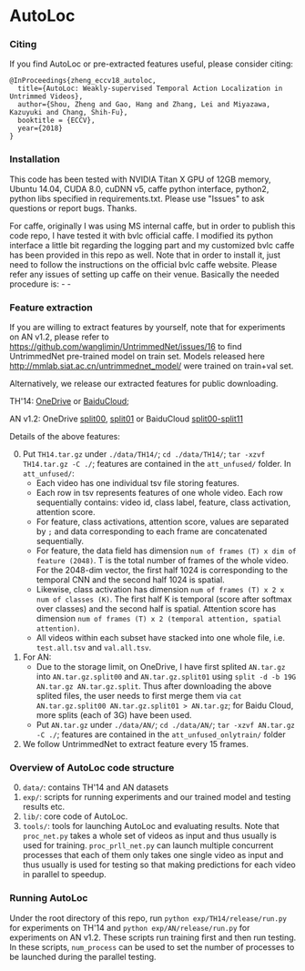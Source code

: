 # AutoLoc

### Citing
If you find AutoLoc or pre-extracted features useful, please consider citing:

    @InProceedings{zheng_eccv18_autoloc,
      title={AutoLoc: Weakly-supervised Temporal Action Localization in Untrimmed Videos},
      author={Shou, Zheng and Gao, Hang and Zhang, Lei and Miyazawa, Kazuyuki and Chang, Shih-Fu},
      booktitle = {ECCV},
      year={2018}
    }

### Installation
This code has been tested with NVIDIA Titan X GPU of 12GB memory, Ubuntu 14.04, CUDA 8.0, cuDNN v5, caffe python interface, python2, python libs specified in requirements.txt. Please use "Issues" to ask questions or report bugs. Thanks.

For caffe, originally I was using MS internal caffe, but in order to publish this code repo, I have tested it with bvlc official caffe. I modified its python interface a little bit regarding the logging part and my customized bvlc caffe has been provided in this repo as well. Note that in order to install it, just need to follow the instructions on the official bvlc caffe website. Please refer any issues of setting up caffe on their venue. Basically the needed procedure is:
    -
    -
    
### Feature extraction

If you are willing to extract features by yourself, note that for experiments on AN v1.2, please refer to https://github.com/wanglimin/UntrimmedNet/issues/16 to find UntrimmedNet pre-trained model on train set. Models released here http://mmlab.siat.ac.cn/untrimmednet_model/ were trained on train+val set.

Alternatively, we release our extracted features for public downloading.

TH'14: [OneDrive](https://1drv.ms/u/s!ArlzSZKcWKazgogA3Vr1Yacs8i9QTA) or [BaiduCloud](https://pan.baidu.com/s/1ussSNpI1nsXc7TpuT7inVA); 

AN v1.2: OneDrive [split00](https://1drv.ms/u/s!ArlzSZKcWKazgp5FM6y2iobsjAhEJA), [split01](https://1drv.ms/u/s!ArlzSZKcWKazgp5GrwmauQHVSOvTvA) or BaiduCloud [split00-split11](https://pan.baidu.com/s/1AKiE0hm8g01bzTLRcWO8tw)

Details of the above features:

0. Put `TH14.tar.gz` under `./data/TH14/`; `cd ./data/TH14/`; `tar -xzvf TH14.tar.gz -C ./`; features are contained in the `att_unfused/` folder. In `att_unfused/`:
    - Each video has one individual tsv file storing features.
    - Each row in tsv represents features of one whole video. Each row sequentially contains: video id, class label, feature, class activation, attention score.
    - For feature, class activations, attention score, values are separated by `;` and data corresponding to each frame are concatenated sequentially.
    - For feature, the data field has dimension `num of frames (T) x dim of feature (2048)`. T is the total number of frames of the whole video. For the 2048-dim vector, the first half 1024 is corresponding to the temporal CNN and the second half 1024 is spatial.
    - Likewise, class activation has dimension `num of frames (T) x 2 x num of classes (K)`. The first half K is temporal (score after softmax over classes) and the second half is spatial. Attention score has dimension `num of frames (T) x 2 (temporal attention, spatial attention)`.
    - All videos within each subset have stacked into one whole file, i.e. `test.all.tsv` and `val.all.tsv`.
1. For AN:
    - Due to the storage limit, on OneDrive, I have first splited `AN.tar.gz` into `AN.tar.gz.split00` and `AN.tar.gz.split01` using `split -d -b 19G AN.tar.gz AN.tar.gz.split`. Thus after downloading the above splited files, the user needs to first merge them via `cat AN.tar.gz.split00 AN.tar.gz.split01 > AN.tar.gz`; for Baidu Cloud, more splits (each of 3G) have been used.
    - Put `AN.tar.gz` under `./data/AN/`; `cd ./data/AN/`; `tar -xzvf AN.tar.gz -C ./`; features are contained in the `att_unfused_onlytrain/` folder
2. We follow UntrimmedNet to extract feature every 15 frames.

### Overview of AutoLoc code structure

0. `data/`: contains TH'14 and AN datasets
1. `exp/`: scripts for running experiments and our trained model and testing results etc. 
2. `lib/`: core code of AutoLoc.
3. `tools/`: tools for launching AutoLoc and evaluating results. Note that `proc_net.py` takes a whole set of videos as input and thus usually is used for training. `proc_prll_net.py` can launch multiple concurrent processes that each of them only takes one single video as input and thus usually is used for testing so that making predictions for each video in parallel to speedup.

### Running AutoLoc
Under the root directory of this repo, run `python exp/TH14/release/run.py` for experiments on TH'14 and `python exp/AN/release/run.py` for experiments on AN v1.2. These scripts run training first and then run testing. In these scripts, `num_process` can be used to set the number of processes to be launched during the parallel testing.
